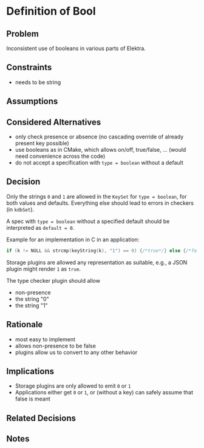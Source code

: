 # Definition of Bool

## Problem

Inconsistent use of booleans in various parts of Elektra.

## Constraints

- needs to be string

## Assumptions

## Considered Alternatives

- only check presence or absence (no cascading override of already present key possible)
- use booleans as in CMake, which allows on/off, true/false, ... (would need convenience across the code)
- do not accept a specification with `type = boolean` without a default

## Decision

Only the strings `0` and `1` are allowed in the `KeySet` for `type = boolean`, for both values and defaults.
Everything else should lead to errors in checkers (in `kdbSet`).

A spec with `type = boolean`  without a specified default should be interpreted as `default = 0`.

Example for an implementation in C in an application:

```c
if (k != NULL && strcmp(keyString(k), "1") == 0) {/*true*/} else {/*false*/}
```

Storage plugins are allowed any representation as suitable, e.g., a JSON plugin might render `1` as `true`.

The type checker plugin should allow

- non-presence
- the string "0"
- the string "1"

## Rationale

- most easy to implement
- allows non-presence to be false
- plugins allow us to convert to any other behavior

## Implications

- Storage plugins are only allowed to emit `0` or `1`
- Applications either get `0` or `1`, or (without a key)
  can safely assume that false is meant

## Related Decisions

## Notes
